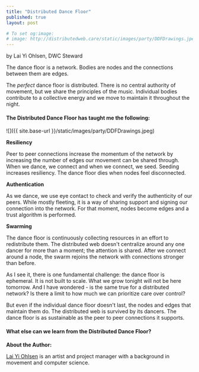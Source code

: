 ```yaml
---
title: "Distributed Dance Floor"
published: true
layout: post

# To set og:image:
# image: http://distributedweb.care/static/images/party/DDFDrawings.jpeg
---
```

by Lai Yi Ohlsen, DWC Steward

The dance floor is a network. Bodies are nodes and the connections between them are edges.

The _perfect_ dance floor is distributed. There is no central authority of movement, but we share the principles of the music. Individual bodies contribute to a collective energy and we move to maintain it throughout the night.

#### The Distributed Dance Floor has taught me the following:

![]({{ site.base-url }}/static/images/party/DDFDrawings.jpeg)

**Resiliency**

Peer to peer connections increase the momentum of the network by increasing the number of edges our movement can be shared through. When we dance, we connect and when we connect, we seed. Seeding increases resiliency. The dance floor dies when nodes feel disconnected.

**Authentication**

As we dance, we use eye contact to check and verify the authenticity of our peers. While mostly fleeting, it is a way of sharing support and signing our connection into the network. For that moment, nodes become edges and a trust algorithm is performed. 

**Swarming**

The dance floor is continuously collecting resources in an effort to redistribute them. The distributed web doesn't centralize around any one dancer for more than a moment; the attention is shared. After we connect around a node, the swarm rejoins the network with connections stronger than before.

As I see it, there is one fundamental challenge: the dance floor is ephemeral. It is not built to scale. What we grow tonight will not be here tomorrow. And I have wondered - is the same true for a distributed network? Is there a limit to how much we can prioritize care over control?

But even if the individual dance floor doesn't last, the nodes and edges that maintain them do. The distributed web is survived by its dancers. The dance floor is as sustainable as the peer to peer connections it supports.

#### What else can we learn from the Distributed Dance Floor? 



**About the Author:**

[Lai Yi Ohlsen](http://laiyiohlsen.com) is an artist and project manager with a background in movement and computer science. 